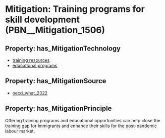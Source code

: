 # Mitigation: __Training programs for skill development__ (PBN__Mitigation_1506)

## Property: has_MitigationTechnology

* [training resources](../Technology/PBN__Technology_3894)
* [educational programs](../Technology/PBN__Technology_839)

## Property: has_MitigationSource

* [oecd_what_2022](../Article/PBN__Article_287)

## Property: has_MitigationPrinciple

Offering training programs and educational opportunities can help close the training gap for immigrants and enhance their skills for the post-pandemic labour market.


